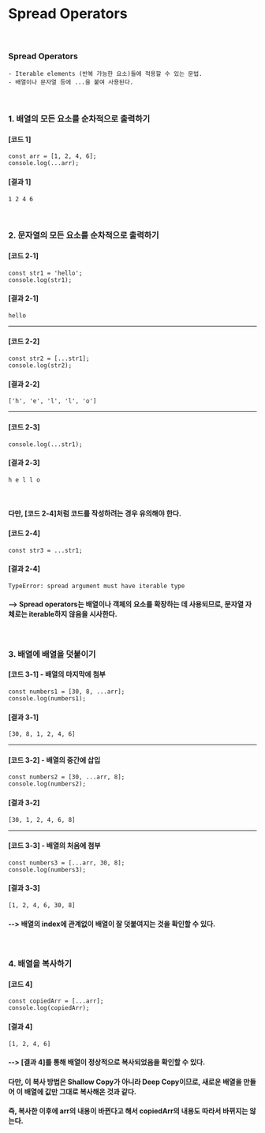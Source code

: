 # Spread Operators
<br/>

### Spread Operators
    - Iterable elements (반복 가능한 요소)들에 적용할 수 있는 문법.
    - 배열이나 문자열 등에 ...을 붙여 사용된다.
<br/>

### 1. 배열의 모든 요소를 순차적으로 출력하기
#### [코드 1]
```plaintext
const arr = [1, 2, 4, 6];
console.log(...arr);
```
#### [결과 1]
    1 2 4 6
<br/>

### 2. 문자열의 모든 요소를 순차적으로 출력하기
#### [코드 2-1]
```plaintext
const str1 = 'hello';
console.log(str1);
```
#### [결과 2-1]
    hello
---
#### [코드 2-2]
```plaintext
const str2 = [...str1];
console.log(str2);
```
#### [결과 2-2]
    ['h', 'e', 'l', 'l', 'o']
---
#### [코드 2-3]
```plaintext
console.log(...str1);
```
#### [결과 2-3]
    h e l l o
<br/>

#### 다만, [코드 2-4]처럼 코드를 작성하려는 경우 유의해야 한다.
#### [코드 2-4]
```plaintext
const str3 = ...str1;
```
#### [결과 2-4]
    TypeError: spread argument must have iterable type
#### --> Spread operators는 배열이나 객체의 요소를 확장하는 데 사용되므로, 문자열 자체로는 iterable하지 않음을 시사한다.
<br/>

### 3. 배열에 배열을 덧붙이기
#### [코드 3-1] - 배열의 마지막에 첨부
```plaintext
const numbers1 = [30, 8, ...arr];
console.log(numbers1);
```
#### [결과 3-1]
    [30, 8, 1, 2, 4, 6]
---
#### [코드 3-2] - 배열의 중간에 삽입
```plaintext
const numbers2 = [30, ...arr, 8];
console.log(numbers2);
```
#### [결과 3-2]
    [30, 1, 2, 4, 6, 8]
---
#### [코드 3-3] - 배열의 처음에 첨부
```plaintext
const numbers3 = [...arr, 30, 8];
console.log(numbers3);
```
#### [결과 3-3]
    [1, 2, 4, 6, 30, 8]
#### --> 배열의 index에 관계없이 배열이 잘 덧붙여지는 것을 확인할 수 있다.
<br/>

### 4. 배열을 복사하기
#### [코드 4]
```plaintext
const copiedArr = [...arr];
console.log(copiedArr);
```
#### [결과 4]
    [1, 2, 4, 6]
#### --> [결과 4]를 통해 배열이 정상적으로 복사되었음을 확인할 수 있다.
####      다만, 이 복사 방법은 Shallow Copy가 아니라 Deep Copy이므로, 새로운 배열을 만들어 이 배열에 값만 그대로 복사해온 것과 같다.
#### 즉, 복사한 이후에 arr의 내용이 바뀐다고 해서 copiedArr의 내용도 따라서 바뀌지는 않는다.



